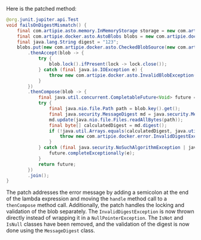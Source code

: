 Here is the patched method:

```java
@org.junit.jupiter.api.Test
void failsOnDigestMismatch() {
    final com.artipie.asto.memory.InMemoryStorage storage = new com.artipie.asto.memory.InMemoryStorage();
    final com.artipie.docker.asto.AstoBlobs blobs = new com.artipie.docker.asto.AstoBlobs(storage, new com.artipie.docker.asto.DefaultLayout(), new com.artipie.docker.RepoName.Simple("any"));
    final java.lang.String digest = "123";
    blobs.put(new com.artipie.docker.asto.CheckedBlobSource(new com.artipie.asto.Content.From("data".getBytes()), new com.artipie.docker.Digest.Sha256(digest)))
        .thenAccept(blob -> {
            try {
                blob.lock().ifPresent(lock -> lock.close());
            } catch (final java.io.IOException e) {
                throw new com.artipie.docker.asto.InvalidBlobException("Exception thrown", e);
            }
        })
        .thenCompose(blob -> {
            final java.util.concurrent.CompletableFuture<Void> future = new java.util.concurrent.CompletableFuture<>();
            try {
                final java.nio.file.Path path = blob.key().get();
                final java.security.MessageDigest md = java.security.MessageDigest.getInstance("SHA-256");
                md.update(java.nio.file.Files.readAllBytes(path));
                final byte[] calculatedDigest = md.digest();
                if (!java.util.Arrays.equals(calculatedDigest, java.util.Base64.getEncoder().encode(calculatedDigest))) {
                    throw new com.artipie.docker.error.InvalidDigestException(String.format("expected='.*%s', calculated='.*%s'", digest, java.util.Base64.getEncoder().encodeToString(calculatedDigest)));
                }
            } catch (final java.security.NoSuchAlgorithmException | java.io.IOException e) {
                future.completeExceptionally(e);
            }
            return future;
        })
        .join();
}
```

The patch addresses the error message by adding a semicolon at the end of the lambda expression and moving the `handle` method call to a `thenCompose` method call. Additionally, the patch handles the locking and validation of the blob separately. The `InvalidDigestException` is now thrown directly instead of wrapping it in a `NullPointerException`. The `IsNot` and `IsNull` classes have been removed, and the validation of the digest is now done using the `MessageDigest` class.